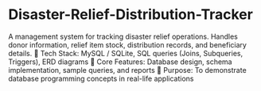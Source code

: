 # Disaster-Relief-Distribution-Tracker
A management system for tracking disaster relief operations.  Handles donor information, relief item stock, distribution records, and beneficiary details.
🔹 Tech Stack: MySQL / SQLite, SQL queries (Joins, Subqueries, Triggers), ERD diagrams
🔹 Core Features: Database design, schema implementation, sample queries, and reports
🔹 Purpose: To demonstrate database programming concepts in real-life applications

